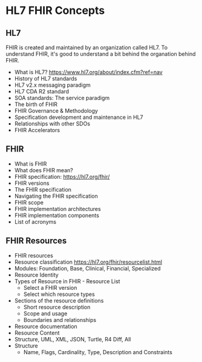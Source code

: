 # HL7 FHIR Concepts

## HL7

FHIR is created and maintained by an organization called HL7. To understand FHIR, it's good to understand a bit behind the organation behind FHIR.

* What is HL7? https://www.hl7.org/about/index.cfm?ref=nav
* History of HL7 standards
* HL7 v2.x messaging paradigm
* HL7 CDA R2 standard
* SOA standards: The service paradigm
* The birth of FHIR
* FHIR Governance & Methodology
* Specification development and maintenance in HL7
* Relationships with other SDOs
* FHIR Accelerators

## FHIR

* What is FHIR
* What does FHIR mean?
* FHIR specification: https://hl7.org/fhir/
* FHIR versions
* The FHIR specification
* Navigating the FHIR specification
* FHIR scope
* FHIR implementation architectures
* FHIR implementation components
* List of acronyms

## FHIR Resources

* FHIR resources
* Resource classification https://hl7.org/fhir/resourcelist.html
* Modules: Foundation, Base, Clinical, Financial, Specialized
* Resource Identity
* Types of Resource in FHIR - Resource List
  * Select a FHIR version
  * Select which resource types
* Sections of the resource definitions
  * Short resource description
  * Scope and usage
  * Boundaries and relationships
*  Resource documentation
*  Resource Content
  * Structure, UML, XML, JSON, Turtle, R4 Diff, All
  * Structure
    * Name, Flags, Cardinality, Type, Description and Constraints
